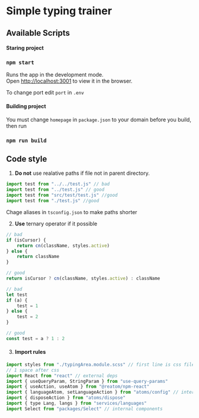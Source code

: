 # Simple typing trainer

## Available Scripts

#### Staring project

### `npm start`

Runs the app in the development mode.\
Open [http://localhost:3001](http://localhost:3001) to view it in the browser.

To change port edit  `port` in `.env`  

#### Building project

You must change `homepage` in `package.json` to your domain before you build, then run

### `npm run build`

## Code style

1. **Do not** use realative paths if file not in parent directory.

```js
import test from "../../test.js" // bad
import test from "../test.js" // good
import test from "src/test/test.js" //good
import test from "./test.js" //good
```

Chage aliases in `tsconfig.json` to make paths shorter

2. **Use** ternary operator if it possible

```js
// bad
if (isCursor) {
    return cn(className, styles.active)
} else {
    return className
}

// good
return isCursor ? cn(className, styles.active) : className
```

```js
// bad
let test
if (a) {
    test = 1
} else {
    test = 2
}

// good
const test = a ? 1 : 2
```

3. #### Import rules

```js
import styles from "./typingArea.module.scss" // first line is css file
// 1 space after css
import React from "react" // external deps
import { useQueryParam, StringParam } from "use-query-params"
import { useAction, useAtom } from "@reatom/npm-react"
import { languageAtom, setLanguageAction } from "atoms/config" // internal deps
import { disposeAction } from "atoms/dispose"
import { type Lang, langs } from "services/languages"
import Select from "packages/Select" // internal components
```
